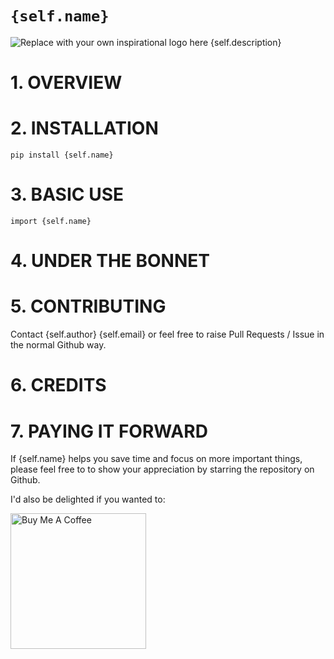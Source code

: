 # `{self.name}`
![Replace with your own inspirational logo here](https://github.com/PFython/easypypi/blob/main/easypypi.png?raw=true)
{self.description}

# 1. OVERVIEW

# 2. INSTALLATION

```
pip install {self.name}
```

# 3. BASIC USE

```
import {self.name}
```

# 4. UNDER THE BONNET

# 5. CONTRIBUTING

Contact {self.author} {self.email} or feel free to raise Pull Requests / Issue in the normal Github way.

# 6. CREDITS

# 7. PAYING IT FORWARD


If {self.name} helps you save time and focus on more important things, please feel free to to show your appreciation by starring the repository on Github.

I'd also be delighted if you wanted to:

<a href="https://www.buymeacoffee.com/{self.github_id}" target="_blank"><img src="https://cdn.buymeacoffee.com/buttons/v2/arial-yellow.png" alt="Buy Me A Coffee" width="217px" ></a>
